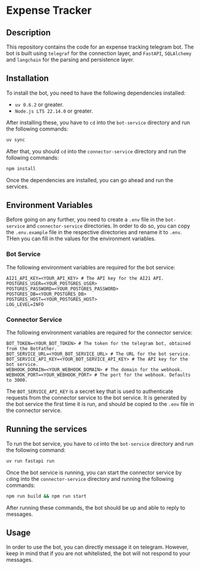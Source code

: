 # Expense Tracker

## Description

This repository contains the code for an expense tracking telegram bot. The bot is built using `telegraf` for the connection layer, and `FastAPI`, `SQLAlchemy` and `langchain` for the parsing and persistence layer.

## Installation

To install the bot, you need to have the following dependencies installed:

- `uv 0.6.2` or greater.
- `Node.js LTS 22.14.0` or greater.

After installing these, you have to `cd` into the `bot-service` directory and run the following commands:

```bash
uv sync
```

After that, you should `cd` into the `connector-service` directory and run the following commands:

```bash
npm install
```

Once the dependencies are installed, you can go ahead and run the services.

## Environment Variables

Before going on any further, you need to create a `.env` file in the `bot-service` and `connector-service` directories. In order to do so, you can copy the `.env.example` file in the respective directories and rename it to `.env`. THen you can fill in the values for the environment variables.

### Bot Service

The following environment variables are required for the bot service:

```env
AI21_API_KEY=<YOUR_API_KEY> # The API key for the AI21 API.
POSTGRES_USER=<YOUR_POSTGRES_USER>
POSTGRES_PASSWORD=<YOUR_POSTGRES_PASSWORD>
POSTGRES_DB=<YOUR_POSTGRES_DB>
POSTGRES_HOST=<YOUR_POSTGRES_HOST>
LOG_LEVEL=INFO
```

### Connector Service

The following environment variables are required for the connector service:

```env
BOT_TOKEN=<YOUR_BOT_TOKEN> # The token for the telegram bot, obtained from the BotFather.
BOT_SERVICE_URL=<YOUR_BOT_SERVICE_URL> # The URL for the bot service.
BOT_SERVICE_API_KEY=<YOUR_BOT_SERVICE_API_KEY> # The API key for the bot service.
WEBHOOK_DOMAIN=<YOUR_WEBHOOK_DOMAIN> # The domain for the webhook.
WEBHOOK_PORT=<YOUR_WEBHOOK_PORT> # The port for the webhook. Defaults to 3000.
```

The `BOT_SERVICE_API_KEY` is a secret key that is used to authenticate requests from the connector service to the bot service. It is generated by the bot service the first time it is run, and should be copied to the `.env` file in the connector service.

## Running the services

To run the bot service, you have to `cd` into the `bot-service` directory and run the following command:

```bash
uv run fastapi run
```

Once the bot service is running, you can start the connector service by `cd`ing into the `connector-service` directory and running the following commands:

```bash
npm run build && npm run start
```

After running these commands, the bot should be up and able to reply to messages.

## Usage

In order to use the bot, you can directly message it on telegram. However, keep in mind that if you are not whitelisted, the bot will not respond to your messages.
